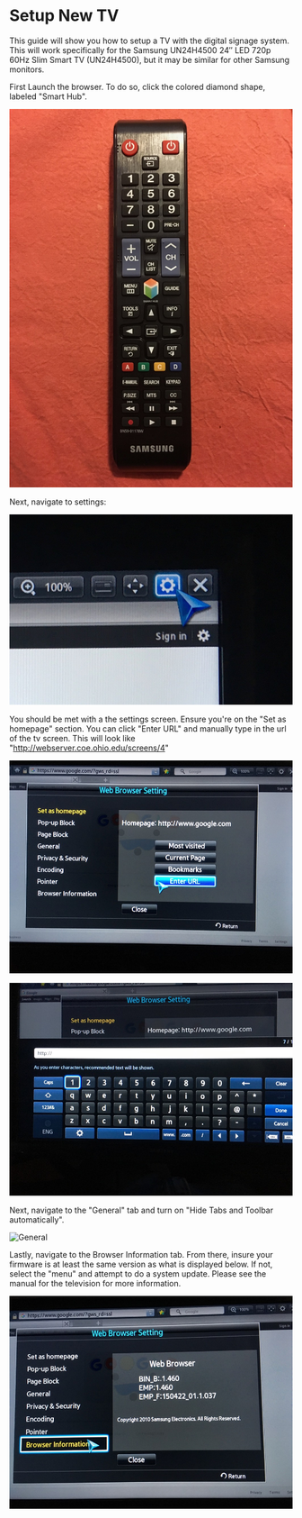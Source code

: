 # Setup New TV

This guide will show you how to setup a TV with the digital signage system. This will work specifically for the Samsung UN24H4500 24″ LED 720p 60Hz Slim Smart TV (UN24H4500), but it may be similar for other Samsung monitors.

First Launch the browser. To do so, click the colored diamond shape, labeled "Smart Hub".

![Remote](https://github.com/CTC-PCOEdeSignage/PCOE-de-Signage-Rails/blob/master/documentation/tvs/remote.jpg?raw=true")

Next, navigate to settings:

![Settings](https://github.com/CTC-PCOEdeSignage/PCOE-de-Signage-Rails/blob/master/documentation/tvs/settings.jpg?raw=true")

You should be met with a the settings screen. Ensure you're on the "Set as homepage" section. You can click "Enter URL" and manually type in the url of the tv screen. This will look like "http://webserver.coe.ohio.edu/screens/4"

![Set Homepage](https://github.com/CTC-PCOEdeSignage/PCOE-de-Signage-Rails/blob/master/documentation/tvs/set-homepage.jpg?raw=true")

![URL](https://github.com/CTC-PCOEdeSignage/PCOE-de-Signage-Rails/blob/master/documentation/tvs/url.jpg?raw=true")

Next, navigate to the "General" tab and turn on "Hide Tabs and Toolbar automatically".

![General](https://github.com/CTC-PCOEdeSignage/PCOE-de-Signage-Rails/blob/master/documentation/tvs/browser.jpg?raw=true")

Lastly, navigate to the Browser Information tab. From there, insure your firmware is at least the same version as what is displayed below. If not, select the "menu" and attempt to do a system update. Please see the manual for the television for more information.

![Browser Information](https://github.com/CTC-PCOEdeSignage/PCOE-de-Signage-Rails/blob/master/documentation/tvs/browser-information.jpg?raw=true")
